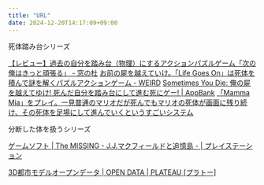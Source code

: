 ```yaml
---
title: "URL"
date: 2024-12-20T14:17:09+09:00
---
```

死体踏み台シリーズ

[【レビュー】過去の自分を踏み台（物理）にするアクションパズルゲーム「次の俺はきっと頑張る」 - 窓の杜](https://forest.watch.impress.co.jp/docs/review/691885.html)
[お前の屍を越えていけ。「Life Goes On」は死体を積んで謎を解くパズルアクションゲーム - WEIRD](https://ktadaki.hatenablog.com/entry/2018/01/16/%E3%81%8A%E5%89%8D%E3%81%AE%E5%B1%8D%E3%82%92%E8%B6%8A%E3%81%88%E3%81%A6%E3%81%84%E3%81%91%E3%80%82%E3%80%8CLife_Goes_On%E3%80%8D%E3%81%AF%E6%AD%BB%E4%BD%93%E3%82%92%E7%A9%8D%E3%82%93%E3%81%A7%E8%AC%8E)
[Sometimes You Die: 俺の屍を越えてゆけ! 死んだ自分を踏み台にして進む死にゲー! \| AppBank](https://www.appbank.net/2014/08/03/iphone-application/867629.php)
[「Mamma Mia」をプレイ。一見普通のマリオだが死んでもマリオの死体が画面に残り続け、その死体を足場にして進んでいくというすごいシステム](https://twihash.com/tweet/1102829745962536960)


分断した体を扱うシリーズ

[ゲームソフト \| The MISSING - J.J.マクフィールドと追憶島 - \| プレイステーション](https://www.jp.playstation.com/games/the-missing-ps4/)

[3D都市モデルオープンデータ \| OPEN DATA \| PLATEAU \[プラトー\]](https://www.mlit.go.jp/plateau/opendata/)
